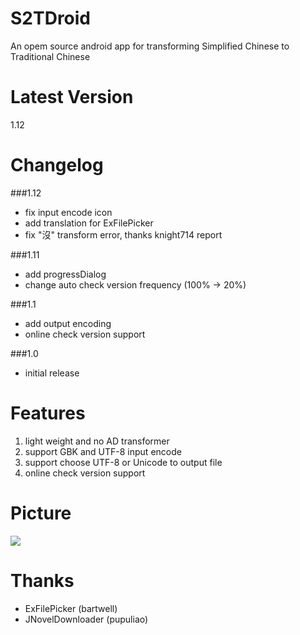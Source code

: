 S2TDroid
========
An opem source android app for transforming Simplified Chinese to Traditional Chinese

Latest Version
========
1.12

Changelog
========
###1.12
* fix input encode icon
* add translation for ExFilePicker
* fix "沒" transform error, thanks knight714 report

###1.11
* add progressDialog
* change auto check version frequency (100% -> 20%)

###1.1
* add output encoding
* online check version support

###1.0
* initial release

Features
========
1. light weight and no AD transformer
2. support GBK and UTF-8 input encode
3. support choose UTF-8 or Unicode to output file
4. online check version support

Picture
========
<img src="http://truth.bahamut.com.tw/s01/201407/9dd312544e3978c93859a9254f8d5341.PNG">

Thanks
========
* ExFilePicker (bartwell)
* JNovelDownloader (pupuliao)
